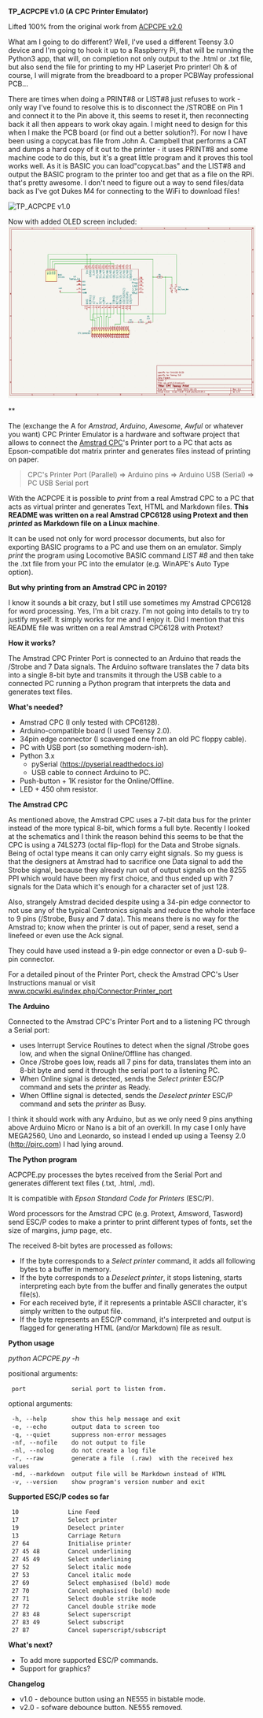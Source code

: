 **TP_ACPCPE v1.0 (A CPC Printer Emulator)**

Lifted 100% from the original work from [ACPCPE v2.0](https://github.com/dasta400/ACPCPE)

What am I going to do different? Well, I've used a different Teensy 3.0 device and I'm going to hook it up to a Raspberry Pi, that will be running the Python3 app, that will, on completion not only output to the .html or .txt file, but also send the file for printing to my HP Laserjet Pro printer!  Oh & of course, I will migrate from the breadboard to a proper PCBWay professional PCB...

There are times when doing a PRINT#8 or LIST#8 just refuses to work - only way I've found to resolve this is to disconnect the /STROBE on Pin 1 and connect it to the Pin above it, this seems to reset it, then reconnecting back it all then appears to work okay again.  I might need to design for this when I make the PCB board (or find out a better solution?).
For now I have been using a copycat.bas file from John A. Campbell that performs a CAT and dumps a hard copy of it out to the printer - it uses PRINT#8 and some machine code to do this, but it's a great little program and it proves this tool works well.  As it is BASIC you can load"copycat.bas" and the LIST#8 and output the BASIC program to the printer too and get that as a file on the RPi.  that's pretty awesome.  I don't need to figure out a way to send files/data back as I've got Dukes M4 for connecting to the WiFi to download files!

![TP_ACPCPE v1.0](https://github.com/YnotZer0/ACPCPE/blob/master/TP_ACPCPE_v1.jpg "TP_ACPCPE v1.0")

Now with added OLED screen included:
![TP_ACPCPE v1.0](https://github.com/YnotZer0/ACPCPE/blob/master/schematic.png "TP_ACPCPE v1.0")

**

The (exchange the A for  *Amstrad*,  *Arduino*, *Awesome*, *Awful* or whatever
you want) CPC Printer Emulator is a hardware and software project that
allows to connect the [Amstrad CPC](https://en.wikipedia.org/wiki/Amstrad_CPC)'s Printer  port to a PC that acts as Epson-compatible dot matrix  printer  and  generates  files instead of printing on paper.

> CPC's  Printer  Port  (Parallel)  =>   Arduino  pins  =>  Arduino  USB
(Serial) => PC USB Serial port

With the ACPCPE it is possible to  *print*  from a real Amstrad CPC to a
PC that acts as virtual printer  and generates Text, HTML and Markdown
files. **This README was written on a real Amstrad CPC6128 using Protext
and then *printed* as Markdown file on a Linux machine**.

It can be used not only  for   word  processor documents, but also for
exporting BASIC programs to a PC  and  use them on an emulator. Simply
*print* the program using Locomotive BASIC command *LIST #8* and then 
take the .txt file from your PC into  the emulator (e.g. WinAPE's Auto 
Type option).

**But why printing from an Amstrad CPC in 2019?**

I know it sounds a bit crazy,  but  I still use sometimes my Amstrad 
CPC6128 for word processing. Yes, I'm a bit  crazy.  I'm not going into 
details to try to justify myself. It simply works  for  me  and I enjoy 
it. Did I mention that this README file  was  written  on a real Amstrad
CPC6128 with Protext?

**How it works?**

The Amstrad CPC Printer Port is connected to an Arduino that reads the
/Strobe and 7 Data signals. The Arduino software translates the 7 data bits
into a single 8-bit byte and transmits  it  through the USB cable to a
connected PC running a  Python  program  that  interprets the data and
generates text files.

**What's needed?**
* Amstrad CPC (I only tested with CPC6128).
* Arduino-compatible  board (I used Teensy 2.0).
* 34pin edge connector (I scavenged one from an old PC floppy cable).
* PC with USB port (so something modern-ish).
* Python 3.x
	* pySerial (https://pyserial.readthedocs.io)
	* USB cable to connect Arduino to PC.
* Push-button + 1K resistor for the Online/Offline.
* LED + 450 ohm resistor.

**The Amstrad CPC**

As mentioned above, the Amstrad  CPC  uses a 7-bit data bus for the printer 
instead of the more  typical 8-bit, which forms a full byte. Recently I looked
at the schematics and I think the reason behind this seems to be that the CPC is using a 74LS273 (octal flip-flop) for the Data and Strobe signals. Being of octal type means it can only carry eight signals. So my guess is that the designers at Amstrad had to sacrifice one Data signal to add the Strobe signal, because they already run out of output signals on the 8255 PPI which would have been my first choice, and thus ended up  with 7 signals for the Data which it's enough for a character set of just 128.

Also, strangely Amstrad decided despite using a 34-pin edge connector to not use 
any of  the typical Centronics signals and reduce the whole interface to 9 pins
(/Strobe,  Busy and 7 data). This means there is no way for the Amstrad  to;  know  when the printer is out of paper, send a reset, send a linefeed or even use the Ack signal.

They could have used instead a 9-pin  edge connector or even a D-sub 9-
pin connector.

For a detailed pinout of  the  Printer  Port,  check the Amstrad CPC's
User          Instructions          manual           or          visit
www.cpcwiki.eu/index.php/Connector:Printer_port

**The Arduino**

Connected to the Amstrad  CPC's  Printer  Port  and  to a listening PC
through a Serial port:
* uses Interrupt Service Routines to detect when the signal /Strobe goes
low, and when the signal Online/Offline has changed.
* Once /Strobe goes low, reads  all  7  pins for data, translates them
into an 8-bit byte and send it  through the serial port to a listening
PC.
* When Online  signal  is  detected,  sends  the  *Select printer* ESC/P
command and sets the *printer* as Ready.
* When Offline signal is  detected,  sends  the *Deselect printer* ESC/P
command and sets the *printer* as Busy.

I think it should work with any  Arduino,  but  as we only need 9 pins
anything above Arduino Micro or Nano  is  a  bit of an overkill. In my
case I only have MEGA2560,  Uno  and  Leonardo,  so instead I ended up
using a Teensy 2.0 (http://pjrc.com) I had lying around.

**The Python program**

ACPCPE.py processes  the  bytes  received  from  the  Serial  Port and
generates different text files (.txt, .html, .md).

It is compatible with *Epson Standard Code for Printers* (ESC/P).

Word processors for the Amstrad  CPC  (e.g. Protext, Amsword, Tasword)
send ESC/P codes to make a printer  to print different types of fonts,
set the size of margins, jump page, etc.

The received 8-bit bytes are processed as follows:
* If the byte corresponds  to  a  *Select  printer* command, it adds all
following bytes to a buffer in memory.
* If the byte corresponds to  a  *Deselect printer*, it stops listening,
starts interpreting each byte  from  the  buffer and finally generates
the output file(s).
*  For  each  received  byte,  if  it  represents  a  printable  ASCII
character, it's simply written to the output file.
* If the byte represents an ESC/P command, it's interpreted and output
is flagged for generating HTML (and/or Markdown) file as result.

**Python usage**

*python ACPCPE.py -h*

positional arguments:

	 port             serial port to listen from.

optional arguments:

	 -h, --help       show this help message and exit
	 -e, --echo       output data to screen too
	 -q, --quiet      suppress non-error messages
	 -nf, --nofile    do not output to file
	 -nl, --nolog     do not create a log file
	 -r, --raw        generate a file  (.raw)  with the received hex values
	 -md, --markdown  output file will be Markdown instead of HTML
	 -v, --version    show program's version number and exit

**Supported ESC/P codes so far**

	 10              Line Feed
	 17              Select printer
	 19              Deselect printer
	 13              Carriage Return
	 27 64           Initialise printer
	 27 45 48        Cancel underlining
	 27 45 49        Select underlining
	 27 52           Select italic mode
	 27 53           Cancel italic mode
	 27 69           Select emphasised (bold) mode
	 27 70           Cancel emphasised (bold) mode
	 27 71           Select double strike mode
	 27 72           Cancel double strike mode
	 27 83 48        Select superscript
	 27 83 49        Select subscript
	 27 87           Cancel superscript/subscript

**What's next?**
* To add more supported ESC/P commands.
* Support for graphics?

**Changelog**
* v1.0 - debounce button using an NE555 in bistable mode.
* v2.0 - sofware debounce button. NE555 removed.
